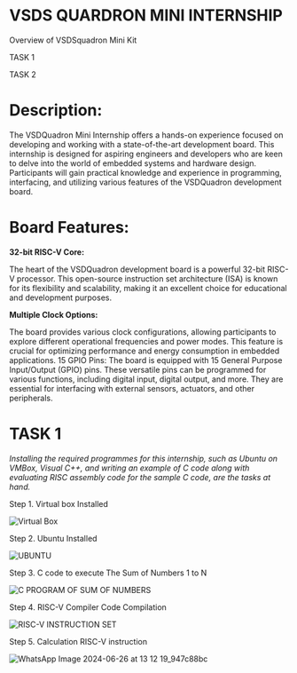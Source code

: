 # VSDS QUARDRON MINI INTERNSHIP

Overview of VSDSquadron Mini Kit

TASK 1

TASK 2



# Description: 

The VSDQuadron Mini Internship offers a hands-on experience focused on developing and working with a state-of-the-art development board. This internship is designed for aspiring engineers and developers who are keen to delve into the world of embedded systems and hardware design. Participants will gain practical knowledge and experience in programming, interfacing, and utilizing various features of the VSDQuadron development board.

# Board Features:

**32-bit RISC-V Core:**

   The heart of the VSDQuadron development board is a powerful 32-bit RISC-V processor. This open-source instruction set architecture (ISA) is known for its flexibility and scalability, making it an excellent choice for educational and development purposes.
   
**Multiple Clock Options:**

   The board provides various clock configurations, allowing participants to explore different operational frequencies and power modes. This feature is crucial for optimizing performance and energy consumption in embedded applications.
15 GPIO Pins: The board is equipped with 15 General Purpose Input/Output (GPIO) pins. These versatile pins can be programmed for various functions, including digital input, digital output, and more. They are essential for interfacing with external sensors, actuators, and other peripherals.

# TASK 1

*Installing the required programmes for this internship, such as Ubuntu on VMBox, Visual C++, and writing an example of C code along with evaluating RISC assembly code for the sample C code, are the tasks at hand.*

Step 1. Virtual box Installed

![Virtual Box](https://github.com/amrutha21344/amrutha21344/assets/150883697/6e1471c9-9cb4-4dfc-8a1f-3fbdbe3ebe41)


Step 2. Ubuntu Installed

![UBUNTU](https://github.com/amrutha21344/amrutha21344/assets/150883697/139d657d-70e9-4021-8f56-37d44c586a1e)


Step 3. C code to execute The Sum of Numbers 1 to N

![C PROGRAM OF SUM OF NUMBERS](https://github.com/amrutha21344/amrutha21344/assets/150883697/b4c50b05-8cc2-44f7-b706-b3f78192046f)


Step 4. RISC-V Compiler Code Compilation

![RISC-V INSTRUCTION SET](https://github.com/amrutha21344/amrutha21344/assets/150883697/f52a6d4d-677a-41f2-b17d-46c13ff0dd15)


Step 5. Calculation RISC-V instruction

![WhatsApp Image 2024-06-26 at 13 12 19_947c88bc](https://github.com/amrutha21344/amrutha21344/assets/150883697/5a90ef85-27fe-4e41-8c79-33e23a040414)




